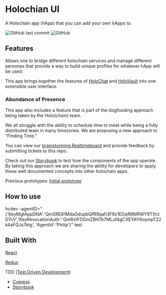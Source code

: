 # Holochian UI
A Holochain app (hApp) that you can add your own hApps to.

![GitHub last commit](https://img.shields.io/github/last-commit/holochain/holochain-ui.svg)
![GitHub](https://img.shields.io/github/license/holochain/holochain-ui.svg)

## Features
Allows one to bridge different holochain services and manage different personas that provide a way to build unique profiles for whatever hApp will be used.

This app brings together the features of [HoloChat](https://github.com/holochain/holochat) and [HoloVault](https://github.com/holochain/holo-vault) into one extensible user interface.

### Abundance of Presence
This app also includes a feature that is part of the dogfooding approach being taken by the Holo(chain) team.

We all struggle with the ability to schedule time to meet while being a fully distributed team in many timezones. We are proposing a new approach to "Finding Time."

You can view our [brainstorming Realtimeboard](https://realtimeboard.com/app/board/o9J_kzK8i00=/) and provide feedback by submitting tickets to this repo.

Check out our [Storybook](https://holochain.github.io/holochain-ui/index.html?selectedKind=HoloVault%2FPersona&selectedStory=New%20Persona&full=0&addons=1&stories=1&panelRight=0&addonPanel=storybook%2Fnotes%2Fpanel) to test how the components of the app operate. By taking this approach we are sharing the ability for developers to apply these well documented concepts into other holochain apps.

Previous prototypes:
[Initial prototype](https://marvelapp.com/31d2c27/)

## How to use

hcdev  -agentID="{'KeyMgtAppDNA':'QmSRE81MdaGdupbQfR9qafi3F8x1EDqfMMRWY9TXrzD7cV','KeyRevocationAuth':'QmRztFDGmZ8H7b7MLuf4gCXEYAY6oympT22k4aFQJs7ktg', 'AgentId':'Philip'}" test


## Built With
[React](https://reactjs.org/)

[Redux](https://redux.js.org/)

TDD ([Test Driven Development](http://blog.cleancoder.com/uncle-bob/2017/10/03/TestContravariance.html))
 - [Cypress](https://www.cypress.io/)
 - [Storybook](https://storybook.js.org/)
